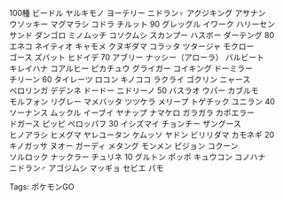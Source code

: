 100種 ビードル ヤルキモノ ヨーテリー ニドラン♀ アクジキング アサナン  
ウソッキー マグマラシ コドラ チルット 90 グレッグル イワーク ハリーセン  
サンド ダンゴロ ミノムッチ コソクムシ スカンプー ハスボー ダーテング 80  
エネコ ネイティオ キャモメ クヌギダマ コラッタ ツタージャ モクロー  
ゴース ズバット ヒドイデ 70 アブリー ナッシー（アローラ） バルビート  
キレイハナ コアルヒー ピカチュウ グライガー コイキング ドーミラー  
チリーン 60 タイレーツ ロコン キノココ ラクライ ゴクリン ニャース  
ベロリンガ デデンネ ドードー ニドリーノ 50 バスラオ ウパー カブルモ  
モルフォン リグレー マメバッタ ツツケラ メリープ トゲチック ユニラン 40  
ソーナンス ムックル イーブイ ヤナップ ナマケロ ガラガラ カポエラー  
ドガース ピッピ ペロッパフ 30 イシズマイ チョンチー ザングース  
ヒノアラシ ヒメグマ ヤレユータン ケムッソ ヤドン ビリリダマ カモネギ 20  
キノガッサ ヌオー ガーディ メタング モンメン ピジョン コクーン  
ソルロック ナックラー チュリネ 10 グルトン ポッポ キュウコン コノハナ  
ニドラン♂ アゴジムシ マッギョ セビエ パモ  

Tags: ポケモンGO